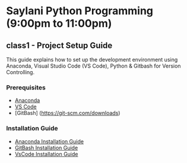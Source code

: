 # Saylani Python Programming (9:00pm to 11:00pm)

## class1 - Project Setup Guide

This guide explains how to set up the development environment using Anaconda, Visual Studio Code (VS Code), Python & Gitbash for Version Controlling.

### Prerequisites

- [Anaconda](https://www.anaconda.com/products/individual#Downloads)
- [VS Code](https://code.visualstudio.com/Download)
- [GitBash] (https://git-scm.com/downloads)

### Installation Guide

- [Anaconda Installation Guide](https://github.com/aiwithqasim/Saylani_Python_911/blob/dev/docs/Anaconda%26%20JupyterNotebook%20Installation.pdf)
- [GitBash Installation Guide](https://github.com/aiwithqasim/Saylani_Python_911/blob/dev/docs/GtiBash%20Installation.pdf)
- [VsCode Installation Guide](https://code.visualstudio.com/Download)

<!-- ---

## TABLE OF CONTENT

1. [Setting Up a Virtual Environment](#setting-up-a-virtual-environment)
2. [Running a "Hello World" Program](#running-a-hello-world-program)

---

## Setting Up a Virtual Environment

### Creating a New Environment

1. Run the following command to create a new Conda environment:

    ```bash
    conda create -n <env_name> python==3.12 -y
    # Example: conda create -n python12 python==3.12 -y
    ```

2. Activate your newly created environment:

    ```bash
    conda activate <env_name>
    # Example: conda activate python12
    ```

### Installing Required Packages

1. Create a `requirements.txt` file with the following content:

    ```
    numpy
    ```

2. Run the following command to install the required packages:

    ```bash
    pip install -r requirements.txt
    ```

### Selecting the Environment in VS Code

1. Open `class1.py` in VS Code.
2. Select your virtual environment as shown below:

![Alt text](image-2.png)

![Alt text](image-1.png)

### Selecting the Environment in Jupyter Notebook

1. Open `class1.ipynb` in Jupyter Notebook.
2. Select your virtual environment as shown below:

![Alt text](<Screenshot 2023-10-16 at 10.34.08 PM.png>)

![Alt text](image-1.png)

---

## Running a "Hello World" Program

You can run a simple "Hello World" program to ensure that your Python setup is working as expected.

### Using Anaconda Prompt on Windows

1. Open Anaconda prompt
2. Run the following Python command:

    ```bash
    python -c "print('Hello world')"
    ```

### Using VS Code (.py file)

1. Open VS Code and create a new Python file called `class1.py`.
2. Write the following Python code:

    ```python
    print("Hello world")
    ```

3. Install the Python extension for VS Code if you haven't done so.
4. Click on the Run button to execute the code.

### Using VS Code (.ipynb file)

1. Open VS Code and create a new Jupyter Notebook called `class1.ipynb`.
2. Insert the following Python code into a new cell:

    ```python
    print("Hello world")
    ```

3. Click on the Run button to execute the cell.

--- -->





